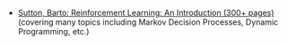 * [Sutton, Barto: Reinforcement Learning: An Introduction (300+ pages)](https://web.stanford.edu/class/psych209/Readings/SuttonBartoIPRLBook2ndEd.pdf) (covering many topics including Markov Decision Processes, Dynamic Programming, etc.)
